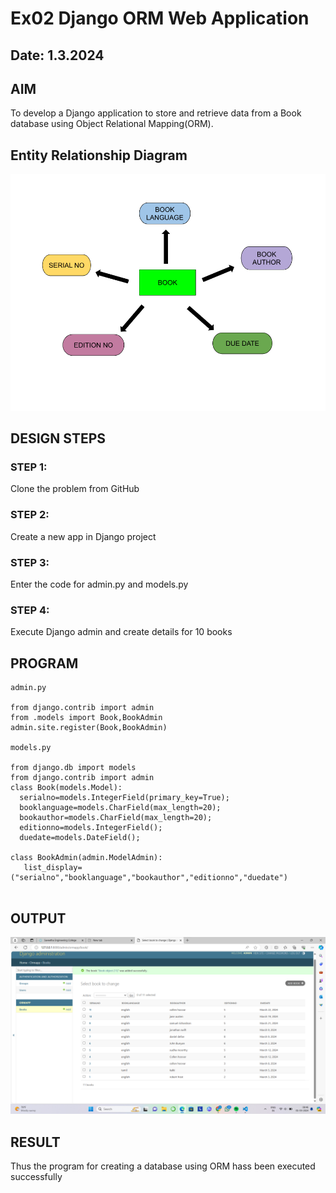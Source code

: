 # Ex02 Django ORM Web Application
## Date: 1.3.2024

## AIM
To develop a Django application to store and retrieve data from a Book database using Object Relational Mapping(ORM).

## Entity Relationship Diagram

![alt text](<Screenshot 2024-03-01 091312-1.png>)

## DESIGN STEPS

### STEP 1:
Clone the problem from GitHub

### STEP 2:
Create a new app in Django project

### STEP 3:
Enter the code for admin.py and models.py

### STEP 4:
Execute Django admin and create details for 10 books

## PROGRAM

```
admin.py

from django.contrib import admin
from .models import Book,BookAdmin
admin.site.register(Book,BookAdmin)

models.py

from django.db import models
from django.contrib import admin
class Book(models.Model):
  serialno=models.IntegerField(primary_key=True);
  booklanguage=models.CharField(max_length=20);
  bookauthor=models.CharField(max_length=20);
  editionno=models.IntegerField();
  duedate=models.DateField();

class BookAdmin(admin.ModelAdmin):
   list_display=("serialno","booklanguage","bookauthor","editionno","duedate")


```


## OUTPUT

![alt text](<Screenshot 2024-03-01 084702-1.png>)



## RESULT
Thus the program for creating a database using ORM hass been executed successfully
